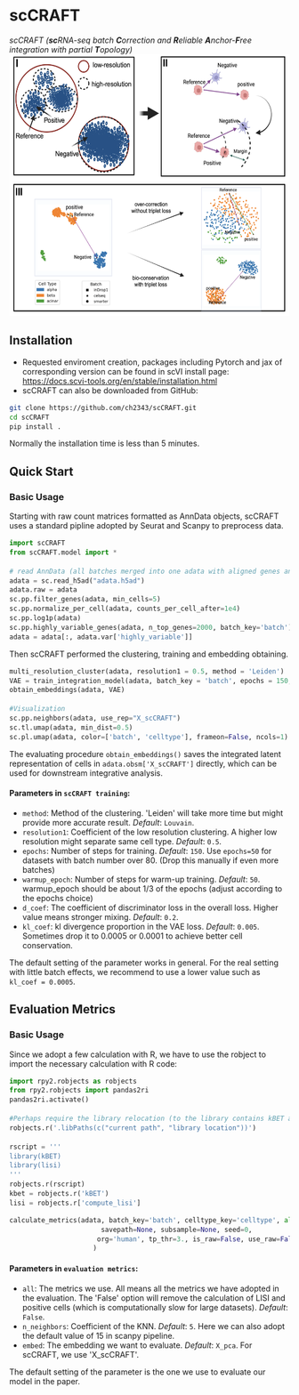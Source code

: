 # scCRAFT
 *scCRAFT (**sc**RNA-seq batch **C**orrection and **R**eliable **A**nchor-**F**ree integration with partial **T**opology)*
<img src="model.png" alt="Model Architecture"  width="600" height="470"/>

## Installation
* Requested enviroment creation, packages including Pytorch and jax of corresponding version can be found in scVI install page: https://docs.scvi-tools.org/en/stable/installation.html
* scCRAFT can also be downloaded from GitHub:
```bash
git clone https://github.com/ch2343/scCRAFT.git
cd scCRAFT
pip install .
```

Normally the installation time is less than 5 minutes.

## Quick Start
### Basic Usage
Starting with raw count matrices formatted as AnnData objects, scCRAFT uses a standard pipline adopted by Seurat and Scanpy to preprocess data.
```python
import scCRAFT
from scCRAFT.model import *

# read AnnData (all batches merged into one adata with aligned genes and metadata contains the batch indicator 'batch' for example in adata.obs)
adata = sc.read_h5ad("adata.h5ad")
adata.raw = adata
sc.pp.filter_genes(adata, min_cells=5)
sc.pp.normalize_per_cell(adata, counts_per_cell_after=1e4)
sc.pp.log1p(adata)
sc.pp.highly_variable_genes(adata, n_top_genes=2000, batch_key='batch')
adata = adata[:, adata.var['highly_variable']]
```
Then scCRAFT performed the clustering, training and embedding obtaining.
```python
multi_resolution_cluster(adata, resolution1 = 0.5, method = 'Leiden')
VAE = train_integration_model(adata, batch_key = 'batch', epochs = 150, d_coef = 0.2, kl_coef = 0.005, warmup_epoch = 50)
obtain_embeddings(adata, VAE)

#Visualization
sc.pp.neighbors(adata, use_rep="X_scCRAFT")
sc.tl.umap(adata, min_dist=0.5)
sc.pl.umap(adata, color=['batch', 'celltype'], frameon=False, ncols=1)
```
The evaluating procedure `obtain_embeddings()` saves the integrated latent representation of cells in `adata.obsm['X_scCRAFT']` directly, which can be used for downstream integrative analysis.

#### Parameters in `scCRAFT training`:
* `method`: Method of the clustering. 'Leiden' will take more time but might provide more accurate result. *Default*: `Louvain`.
* `resolution1`: Coefficient of the low resolution clustering. A higher low resolution might separate same cell type. *Default*: `0.5`.
* `epochs`: Number of steps for training. *Default*: `150`. Use `epochs=50` for datasets with batch number over 80. (Drop this manually if even more batches)
* `warmup_epoch`: Number of steps for warm-up training. *Default*: `50`. warmup_epoch should be about 1/3 of the epochs (adjust according to the epochs choice)
* `d_coef`: The coefficient of discriminator loss in the overall loss. Higher value means stronger mixing. *Default*: `0.2`.
* `kl_coef`: kl divergence proportion in the VAE loss. *Default*: `0.005`. Sometimes drop it to 0.0005 or 0.0001 to achieve better cell conservation.


The default setting of the parameter works in general. For the real setting with little batch effects, we recommend to use a lower value such as `kl_coef = 0.0005`.

## Evaluation Metrics
### Basic Usage
Since we adopt a few calculation with R, we have to use the robject to import the necessary calculation with R code:
```python
import rpy2.robjects as robjects
from rpy2.robjects import pandas2ri
pandas2ri.activate()

#Perhaps require the library relocation (to the library contains kBET and lisi library)
robjects.r('.libPaths(c("current path", "library location"))')

rscript = '''
library(kBET)
library(lisi)
'''
robjects.r(rscript)
kbet = robjects.r('kBET')
lisi = robjects.r['compute_lisi']
```

```python
calculate_metrics(adata, batch_key='batch', celltype_key='celltype', all = False,
                       savepath=None, subsample=None, seed=0,
                      org='human', tp_thr=3., is_raw=False, use_raw=False, n_neighbors=5, is_embed=False, embed='X_pca'
                     )
```
#### Parameters in `evaluation metrics`:
* `all`: The metrics we use. All means all the metrics we have adopted in the evaluation. The 'False' option will remove the calculation of LISI and positive cells (which is computationally slow for large datasets). *Default*: `False`.
* `n_neighbors`: Coefficient of the KNN. *Default*: `5`. Here we can also adopt the default value of 15 in scanpy pipeline.
* `embed`: The embedding we want to evaluate. *Default*: `X_pca`. For scCRAFT, we use 'X_scCRAFT'.

The default setting of the parameter is the one we use to evaluate our model in the paper.

